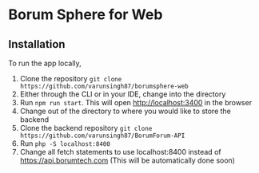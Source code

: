 # Borum Sphere for Web

## Installation

To run the app locally,

1. Clone the repository `git clone https://github.com/varunsingh87/borumsphere-web`
2. Either through the CLI or in your IDE, change into the directory
3. Run `npm run start`. This will open [http://localhost:3400](http://localhost:3400) in the browser
4. Change out of the directory to where you would like to store the backend
5. Clone the backend repository `git clone https://github.com/varunsingh87/BorumForum-API`
6. Run `php -S localhost:8400`
7. Change all fetch statements to use localhost:8400 instead of https://api.borumtech.com (This will be automatically done soon)
